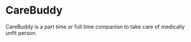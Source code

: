 # CareBuddy
CareBuddy is a part time or full time companion to take care of medically unfit person.
